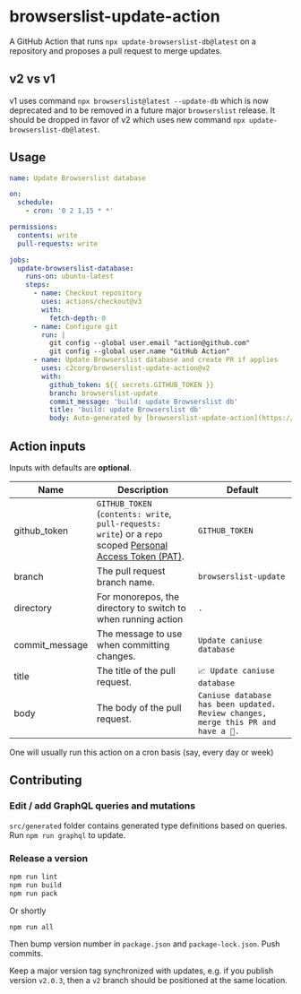 # browserslist-update-action

A GitHub Action that runs `npx update-browserslist-db@latest` on a repository and proposes a pull request to merge updates.

## v2 vs v1

v1 uses command `npx browserslist@latest --update-db` which is now deprecated and to be removed in a future major `browserslist` release. It should be dropped in favor of v2 which uses new command `npx update-browserslist-db@latest`.

## Usage

```yaml
name: Update Browserslist database

on:
  schedule:
    - cron: '0 2 1,15 * *'

permissions:
  contents: write
  pull-requests: write

jobs:
  update-browserslist-database:
    runs-on: ubuntu-latest
    steps:
      - name: Checkout repository
        uses: actions/checkout@v3
        with:
          fetch-depth: 0
      - name: Configure git
        run: |
          git config --global user.email "action@github.com"
          git config --global user.name "GitHub Action"
      - name: Update Browserslist database and create PR if applies
        uses: c2corg/browserslist-update-action@v2
        with:
          github_token: ${{ secrets.GITHUB_TOKEN }}
          branch: browserslist-update
          commit_message: 'build: update Browserslist db'
          title: 'build: update Browserslist db'
          body: Auto-generated by [browserslist-update-action](https://github.com/c2corg/browserslist-update-action/)
```

## Action inputs

Inputs with defaults are **optional**.

| Name           | Description                                                                                                                                                                                               | Default                                                                           |
| -------------- | --------------------------------------------------------------------------------------------------------------------------------------------------------------------------------------------------------- | --------------------------------------------------------------------------------- |
| github_token   | `GITHUB_TOKEN` (`contents: write`, `pull-requests: write`) or a `repo` scoped [Personal Access Token (PAT)](https://docs.github.com/en/github/authenticating-to-github/creating-a-personal-access-token). | `GITHUB_TOKEN`                                                                    |
| branch         | The pull request branch name.                                                                                                                                                                             | `browserslist-update`                                                             |
| directory      | For monorepos, the directory to switch to when running action                                                                                                                                             | `.`                                                                               |
| commit_message | The message to use when committing changes.                                                                                                                                                               | `Update caniuse database`                                                         |
| title          | The title of the pull request.                                                                                                                                                                            | `📈 Update caniuse database`                                                      |
| body           | The body of the pull request.                                                                                                                                                                             | `Caniuse database has been updated. Review changes, merge this PR and have a 🍺.` |

One will usually run this action on a cron basis (say, every day or week)

## Contributing

### Edit / add GraphQL queries and mutations

`src/generated` folder contains generated type definitions based on queries. Run `npm run graphql` to update.

### Release a version

```sh
npm run lint
npm run build
npm run pack
```

Or shortly

```sh
npm run all
```

Then bump version number in `package.json` and `package-lock.json`. Push commits.

Keep a major version tag synchronized with updates, e.g. if you publish version `v2.0.3`, then a `v2` branch should be positioned at the same location.
